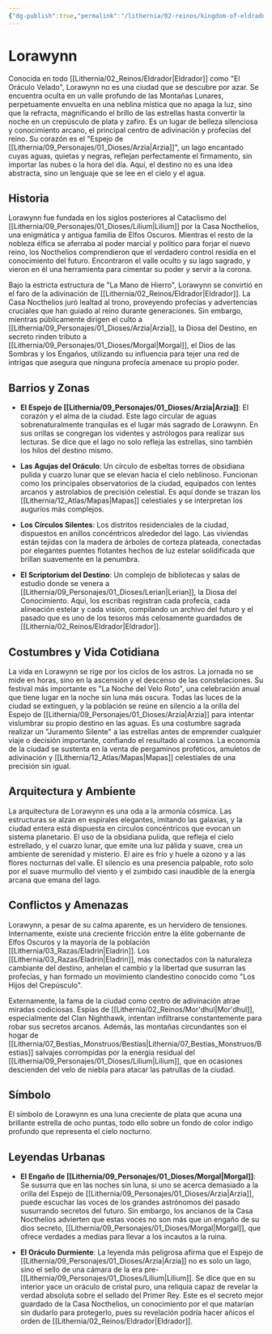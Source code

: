 ```yaml
---
{"dg-publish":true,"permalink":"/lithernia/02-reinos/kingdom-of-eldrador/lorawynn/","title":"Lorawynn","tags":["lithernia","ciudad","Eldrador"]}
---
```


# Lorawynn

Conocida en todo [[Lithernia/02_Reinos/Eldrador\|Eldrador]] como "El Oráculo Velado", Lorawynn no es una ciudad que se descubre por azar. Se encuentra oculta en un valle profundo de las Montañas Lunares, perpetuamente envuelta en una neblina mística que no apaga la luz, sino que la refracta, magnificando el brillo de las estrellas hasta convertir la noche en un crepúsculo de plata y zafiro. Es un lugar de belleza silenciosa y conocimiento arcano, el principal centro de adivinación y profecías del reino. Su corazón es el "Espejo de [[Lithernia/09_Personajes/01_Dioses/Arzia\|Arzia]]", un lago encantado cuyas aguas, quietas y negras, reflejan perfectamente el firmamento, sin importar las nubes o la hora del día. Aquí, el destino no es una idea abstracta, sino un lenguaje que se lee en el cielo y el agua.

## Historia

Lorawynn fue fundada en los siglos posteriores al Cataclismo del [[Lithernia/09_Personajes/01_Dioses/Lilium\|Lilium]] por la Casa Nocthelios, una enigmática y antigua familia de Elfos Oscuros. Mientras el resto de la nobleza élfica se aferraba al poder marcial y político para forjar el nuevo reino, los Nocthelios comprendieron que el verdadero control residía en el conocimiento del futuro. Encontraron el valle oculto y su lago sagrado, y vieron en él una herramienta para cimentar su poder y servir a la corona.

Bajo la estricta estructura de "La Mano de Hierro", Lorawynn se convirtió en el faro de la adivinación de [[Lithernia/02_Reinos/Eldrador\|Eldrador]]. La Casa Nocthelios juró lealtad al trono, proveyendo profecías y advertencias cruciales que han guiado al reino durante generaciones. Sin embargo, mientras públicamente dirigen el culto a [[Lithernia/09_Personajes/01_Dioses/Arzia\|Arzia]], la Diosa del Destino, en secreto rinden tributo a [[Lithernia/09_Personajes/01_Dioses/Morgal\|Morgal]], el Dios de las Sombras y los Engaños, utilizando su influencia para tejer una red de intrigas que asegura que ninguna profecía amenace su propio poder.

## Barrios y Zonas

- **El Espejo de [[Lithernia/09_Personajes/01_Dioses/Arzia\|Arzia]]**: El corazón y el alma de la ciudad. Este lago circular de aguas sobrenaturalmente tranquilas es el lugar más sagrado de Lorawynn. En sus orillas se congregan los videntes y astrólogos para realizar sus lecturas. Se dice que el lago no solo refleja las estrellas, sino también los hilos del destino mismo.

- **Las Agujas del Oráculo**: Un círculo de esbeltas torres de obsidiana pulida y cuarzo lunar que se elevan hacia el cielo neblinoso. Funcionan como los principales observatorios de la ciudad, equipados con lentes arcanos y astrolabios de precisión celestial. Es aquí donde se trazan los [[Lithernia/12_Atlas/Mapas\|Mapas]] celestiales y se interpretan los augurios más complejos.

- **Los Círculos Silentes**: Los distritos residenciales de la ciudad, dispuestos en anillos concéntricos alrededor del lago. Las viviendas están tejidas con la madera de árboles de corteza plateada, conectadas por elegantes puentes flotantes hechos de luz estelar solidificada que brillan suavemente en la penumbra.

- **El Scriptorium del Destino**: Un complejo de bibliotecas y salas de estudio donde se venera a [[Lithernia/09_Personajes/01_Dioses/Lerian\|Lerian]], la Diosa del Conocimiento. Aquí, los escribas registran cada profecía, cada alineación estelar y cada visión, compilando un archivo del futuro y el pasado que es uno de los tesoros más celosamente guardados de [[Lithernia/02_Reinos/Eldrador\|Eldrador]].

## Costumbres y Vida Cotidiana

La vida en Lorawynn se rige por los ciclos de los astros. La jornada no se mide en horas, sino en la ascensión y el descenso de las constelaciones. Su festival más importante es "La Noche del Velo Roto", una celebración anual que tiene lugar en la noche sin luna más oscura. Todas las luces de la ciudad se extinguen, y la población se reúne en silencio a la orilla del Espejo de [[Lithernia/09_Personajes/01_Dioses/Arzia\|Arzia]] para intentar vislumbrar su propio destino en las aguas. Es una costumbre sagrada realizar un "Juramento Silente" a las estrellas antes de emprender cualquier viaje o decisión importante, confiando el resultado al cosmos. La economía de la ciudad se sustenta en la venta de pergaminos proféticos, amuletos de adivinación y [[Lithernia/12_Atlas/Mapas\|Mapas]] celestiales de una precisión sin igual.

## Arquitectura y Ambiente

La arquitectura de Lorawynn es una oda a la armonía cósmica. Las estructuras se alzan en espirales elegantes, imitando las galaxias, y la ciudad entera está dispuesta en círculos concéntricos que evocan un sistema planetario. El uso de la obsidiana pulida, que refleja el cielo estrellado, y el cuarzo lunar, que emite una luz pálida y suave, crea un ambiente de serenidad y misterio. El aire es frío y huele a ozono y a las flores nocturnas del valle. El silencio es una presencia palpable, roto solo por el suave murmullo del viento y el zumbido casi inaudible de la energía arcana que emana del lago.

## Conflictos y Amenazas

Lorawynn, a pesar de su calma aparente, es un hervidero de tensiones. Internamente, existe una creciente fricción entre la élite gobernante de Elfos Oscuros y la mayoría de la población [[Lithernia/03_Razas/Eladrin\|Eladrin]]. Los [[Lithernia/03_Razas/Eladrin\|Eladrin]], más conectados con la naturaleza cambiante del destino, anhelan el cambio y la libertad que susurran las profecías, y han formado un movimiento clandestino conocido como "Los Hijos del Crepúsculo".

Externamente, la fama de la ciudad como centro de adivinación atrae miradas codiciosas. Espías de [[Lithernia/02_Reinos/Mor'dhul\|Mor'dhul]], especialmente del Clan Nighthawk, intentan infiltrarse constantemente para robar sus secretos arcanos. Además, las montañas circundantes son el hogar de [[Lithernia/07_Bestias_Monstruos/Bestias\|Lithernia/07_Bestias_Monstruos/Bestias]] salvajes corrompidas por la energía residual del [[Lithernia/09_Personajes/01_Dioses/Lilium\|Lilium]], que en ocasiones descienden del velo de niebla para atacar las patrullas de la ciudad.

## Símbolo

El símbolo de Lorawynn es una luna creciente de plata que acuna una brillante estrella de ocho puntas, todo ello sobre un fondo de color índigo profundo que representa el cielo nocturno.

## Leyendas Urbanas

- **El Engaño de [[Lithernia/09_Personajes/01_Dioses/Morgal\|Morgal]]**: Se susurra que en las noches sin luna, si uno se acerca demasiado a la orilla del Espejo de [[Lithernia/09_Personajes/01_Dioses/Arzia\|Arzia]], puede escuchar las voces de los grandes astrónomos del pasado susurrando secretos del futuro. Sin embargo, los ancianos de la Casa Nocthelios advierten que estas voces no son más que un engaño de su dios secreto, [[Lithernia/09_Personajes/01_Dioses/Morgal\|Morgal]], que ofrece verdades a medias para llevar a los incautos a la ruina.

- **El Oráculo Durmiente**: La leyenda más peligrosa afirma que el Espejo de [[Lithernia/09_Personajes/01_Dioses/Arzia\|Arzia]] no es solo un lago, sino el sello de una cámara de la era pre-[[Lithernia/09_Personajes/01_Dioses/Lilium\|Lilium]]. Se dice que en su interior yace un oráculo de cristal puro, una reliquia capaz de revelar la verdad absoluta sobre el sellado del Primer Rey. Este es el secreto mejor guardado de la Casa Nocthelios, un conocimiento por el que matarían sin dudarlo para protegerlo, pues su revelación podría hacer añicos el orden de [[Lithernia/02_Reinos/Eldrador\|Eldrador]].